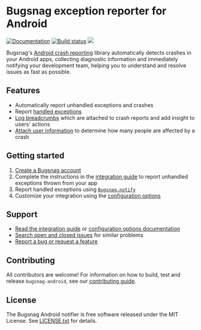 # Bugsnag exception reporter for Android
[![Documentation](https://img.shields.io/badge/documentation-latest-blue.svg)](http://docs.bugsnag.com/platforms/android/)
[![Build status](https://travis-ci.org/bugsnag/bugsnag-android.svg?branch=master)](https://travis-ci.org/bugsnag/bugsnag-android)
<a href="http://www.methodscount.com/?lib=com.bugsnag%3Abugsnag-android%3A3.9.0"><img src="https://img.shields.io/badge/Methods and size-core: 661 | deps: 32 | 73 KB-e91e63.svg"/></a>


Bugsnag's [Android crash reporting](https://bugsnag.com/platforms/android)
library automatically detects crashes in your Android apps, collecting
diagnostic information and immediately notifying your development team, helping
you to understand and resolve issues as fast as possible.


## Features

* Automatically report unhandled exceptions and crashes
* Report [handled exceptions](http://docs.bugsnag.com/platforms/android/#reporting-handled-exceptions)
* [Log breadcrumbs](http://docs.bugsnag.com/platforms/android/#logging-breadcrumbs) which are attached to crash reports and add insight to users' actions
* [Attach user information](http://docs.bugsnag.com/platforms/android/#identifying-users) to determine how many people are affected by a crash


## Getting started

1. [Create a Bugsnag account](https://bugsnag.com)
1. Complete the instructions in the [integration guide](http://docs.bugsnag.com/platforms/android/) to report unhandled exceptions thrown from your app
1. Report handled exceptions using [`Bugsnag.notify`](http://docs.bugsnag.com/platforms/android/reporting-handled-exceptions/)
1. Customize your integration using the [configuration options](http://docs.bugsnag.com/platforms/android/configuration-options/)


## Support

* [Read the integration guide](http://docs.bugsnag.com/platforms/android/) or [configuration options documentation](http://docs.bugsnag.com/platforms/android/configuration-options/)
* [Search open and closed issues](https://github.com/bugsnag/bugsnag-android/issues?utf8=✓&q=is%3Aissue) for similar problems
* [Report a bug or request a feature](https://github.com/bugsnag/bugsnag-android/issues/new)


## Contributing

All contributors are welcome! For information on how to build, test
and release `bugsnag-android`, see our
[contributing guide](https://github.com/bugsnag/bugsnag-android/blob/master/CONTRIBUTING.md).


## License

The Bugsnag Android notifier is free software released under the MIT License.
See [LICENSE.txt](https://github.com/bugsnag/bugsnag-android/blob/master/LICENSE.txt)
for details.
